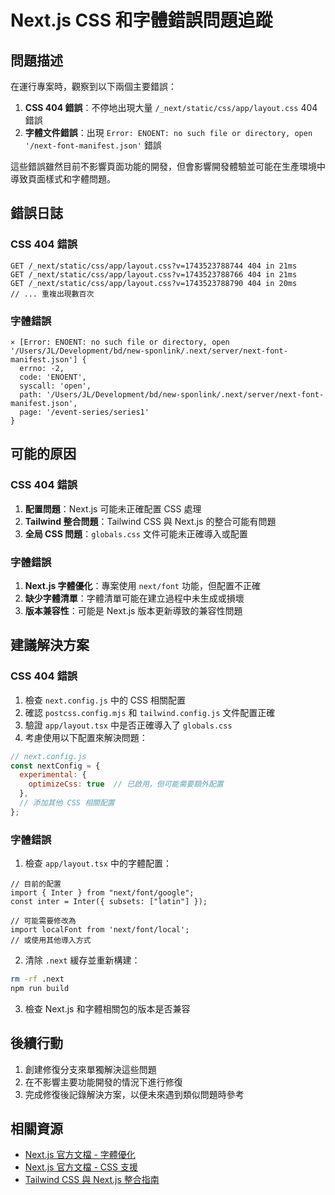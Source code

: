 # Next.js CSS 和字體錯誤問題追蹤

## 問題描述

在運行專案時，觀察到以下兩個主要錯誤：

1. **CSS 404 錯誤**：不停地出現大量 `/_next/static/css/app/layout.css` 404 錯誤
2. **字體文件錯誤**：出現 `Error: ENOENT: no such file or directory, open '/next-font-manifest.json'` 錯誤

這些錯誤雖然目前不影響頁面功能的開發，但會影響開發體驗並可能在生產環境中導致頁面樣式和字體問題。

## 錯誤日誌

### CSS 404 錯誤

```
GET /_next/static/css/app/layout.css?v=1743523788744 404 in 21ms
GET /_next/static/css/app/layout.css?v=1743523788766 404 in 21ms
GET /_next/static/css/app/layout.css?v=1743523788790 404 in 20ms
// ... 重複出現數百次
```

### 字體錯誤

```
⨯ [Error: ENOENT: no such file or directory, open '/Users/JL/Development/bd/new-sponlink/.next/server/next-font-manifest.json'] {
  errno: -2,
  code: 'ENOENT',
  syscall: 'open',
  path: '/Users/JL/Development/bd/new-sponlink/.next/server/next-font-manifest.json',
  page: '/event-series/series1'
}
```

## 可能的原因

### CSS 404 錯誤

1. **配置問題**：Next.js 可能未正確配置 CSS 處理
2. **Tailwind 整合問題**：Tailwind CSS 與 Next.js 的整合可能有問題
3. **全局 CSS 問題**：`globals.css` 文件可能未正確導入或配置

### 字體錯誤

1. **Next.js 字體優化**：專案使用 `next/font` 功能，但配置不正確
2. **缺少字體清單**：字體清單可能在建立過程中未生成或損壞
3. **版本兼容性**：可能是 Next.js 版本更新導致的兼容性問題

## 建議解決方案

### CSS 404 錯誤

1. 檢查 `next.config.js` 中的 CSS 相關配置
2. 確認 `postcss.config.mjs` 和 `tailwind.config.js` 文件配置正確
3. 驗證 `app/layout.tsx` 中是否正確導入了 `globals.css`
4. 考慮使用以下配置來解決問題：

```js
// next.config.js
const nextConfig = {
  experimental: {
    optimizeCss: true  // 已啟用，但可能需要額外配置
  },
  // 添加其他 CSS 相關配置
};
```

### 字體錯誤

1. 檢查 `app/layout.tsx` 中的字體配置：

```tsx
// 目前的配置
import { Inter } from "next/font/google";
const inter = Inter({ subsets: ["latin"] });

// 可能需要修改為
import localFont from 'next/font/local';
// 或使用其他導入方式
```

2. 清除 `.next` 緩存並重新構建：

```bash
rm -rf .next
npm run build
```

3. 檢查 Next.js 和字體相關包的版本是否兼容

## 後續行動

1. 創建修復分支來單獨解決這些問題
2. 在不影響主要功能開發的情況下進行修復
3. 完成修復後記錄解決方案，以便未來遇到類似問題時參考

## 相關資源

- [Next.js 官方文檔 - 字體優化](https://nextjs.org/docs/pages/building-your-application/optimizing/fonts)
- [Next.js 官方文檔 - CSS 支援](https://nextjs.org/docs/pages/building-your-application/styling)
- [Tailwind CSS 與 Next.js 整合指南](https://tailwindcss.com/docs/guides/nextjs) 